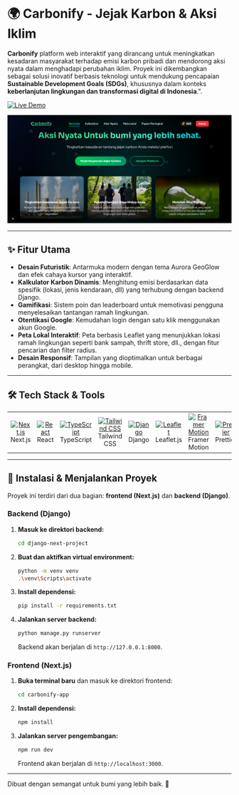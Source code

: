 # 🌍 Carbonify - Jejak Karbon & Aksi Iklim

**Carbonify** platform web interaktif yang dirancang untuk meningkatkan kesadaran masyarakat terhadap emisi karbon pribadi dan mendorong aksi nyata dalam menghadapi perubahan iklim. Proyek ini dikembangkan sebagai solusi inovatif berbasis teknologi untuk mendukung pencapaian **Sustainable Development Goals (SDGs)**, khususnya dalam konteks **keberlanjutan lingkungan dan transformasi digital di Indonesia**.".

[![Live Demo](https://img.shields.io/badge/Live%20Demo-Visit%20Site-green?style=for-the-badge)](https://your-live-demo-url.com) 


![Carbonify Screenshot](carbonify-app/public/Tampilan.png) 

---

## ✨ Fitur Utama

-   **Desain Futuristik**: Antarmuka modern dengan tema Aurora GeoGlow dan efek cahaya kursor yang interaktif.
-   **Kalkulator Karbon Dinamis**: Menghitung emisi berdasarkan data spesifik (lokasi, jenis kendaraan, dll) yang terhubung dengan backend Django.
-   **Gamifikasi**: Sistem poin dan leaderboard untuk memotivasi pengguna menyelesaikan tantangan ramah lingkungan.
-   **Otentikasi Google**: Kemudahan login dengan satu klik menggunakan akun Google.
-   **Peta Lokal Interaktif**: Peta berbasis Leaflet yang menunjukkan lokasi ramah lingkungan seperti bank sampah, thrift store, dll., dengan fitur pencarian dan filter radius.
-   **Desain Responsif**: Tampilan yang dioptimalkan untuk berbagai perangkat, dari desktop hingga mobile.

---

## 🛠️ Tech Stack & Tools

<table>
  <tr>
    <td align="center" width="96">
      <a href="https://nextjs.org/">
        <img src="https://cdn.jsdelivr.net/gh/devicons/devicon@latest/icons/nextjs/nextjs-original.svg" alt="Next.js" width="65" height="65" />
      </a>
      <br>Next.js
    </td>
    <td align="center" width="96">
      <a href="https://react.dev/">
        <img src="https://cdn.jsdelivr.net/gh/devicons/devicon@latest/icons/react/react-original.svg" alt="React" width="65" height="65" />
      </a>
      <br>React
    </td>
     <td align="center" width="96">
      <a href="https://www.typescriptlang.org/">
        <img src="https://cdn.jsdelivr.net/gh/devicons/devicon@latest/icons/typescript/typescript-original.svg" alt="TypeScript" width="65" height="65" />
      </a>
      <br>TypeScript
    </td>
    <td align="center" width="96">
      <a href="https://tailwindcss.com/">
        <img src="https://cdn.jsdelivr.net/gh/devicons/devicon@latest/icons/tailwindcss/tailwindcss-original.svg" alt="Tailwind CSS" width="65" height="65" />
      </a>
      <br>Tailwind CSS
    </td>
    <td align="center" width="96">
      <a href="https://www.djangoproject.com/">
        <img src="https://cdn.jsdelivr.net/gh/devicons/devicon@latest/icons/django/django-plain.svg" alt="Django" width="65" height="65" />
      </a>
      <br>Django
    </td>
    <td align="center" width="96">
        <a href="https://leafletjs.com/">
            <img src="https://cdn.jsdelivr.net/gh/devicons/devicon/icons/leaflet/leaflet-original.svg" alt="Leaflet" width="65" height="65" />
        </a>
        <br>Leaflet.js
    </td>
    <td align="center" width="96">
      <a href="https://www.framer.com/motion/">
        <img src="https://cdn.jsdelivr.net/gh/devicons/devicon/icons/framermotion/framermotion-original.svg" alt="Framer Motion" width="65" height="65" />
      </a>
      <br>Framer Motion
    </td>
     <td align="center" width="96">
      <a href="https://prettier.io/">
        <img src="https://cdn.jsdelivr.net/gh/devicons/devicon@latest/icons/prettier/prettier-original.svg" alt="Prettier" width="65" height="65" />
      </a>
      <br>Prettier
    </td>
  </tr>
</table>

---

## 🚀 Instalasi & Menjalankan Proyek

Proyek ini terdiri dari dua bagian: **frontend (Next.js)** dan **backend (Django)**.

### Backend (Django)
1.  **Masuk ke direktori backend:**
    ```bash
    cd django-next-project
    ```
2.  **Buat dan aktifkan virtual environment:**
    ```bash
    python -m venv venv
    .\venv\Scripts\activate
    ```
3.  **Install dependensi:**
    ```bash
    pip install -r requirements.txt
    ```
4.  **Jalankan server backend:**
    ```bash
    python manage.py runserver
    ```
    Backend akan berjalan di `http://127.0.0.1:8000`.

### Frontend (Next.js)
1.  **Buka terminal baru** dan masuk ke direktori frontend:
    ```bash
    cd carbonify-app
    ```
2.  **Install dependensi:**
    ```bash
    npm install
    ```
3.  **Jalankan server pengembangan:**
    ```bash
    npm run dev
    ```
    Frontend akan berjalan di `http://localhost:3000`.

---

Dibuat dengan semangat untuk bumi yang lebih baik. 💚